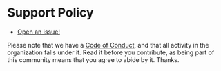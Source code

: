 # Support Policy

- [Open an issue!](https://github.com/perticula/Perticula.core/issues/new)

Please note that we have a [Code of Conduct](CODE_OF_CONDUCT.md), and that all activity in the organization falls under it. Read it before you contribute, as being part of this community means that you agree to abide by it. Thanks.
